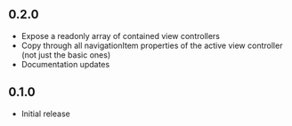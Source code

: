 ## 0.2.0

* Expose a readonly array of contained view controllers
* Copy through all navigationItem properties of the active view controller (not
  just the basic ones)
* Documentation updates

## 0.1.0

* Initial release
